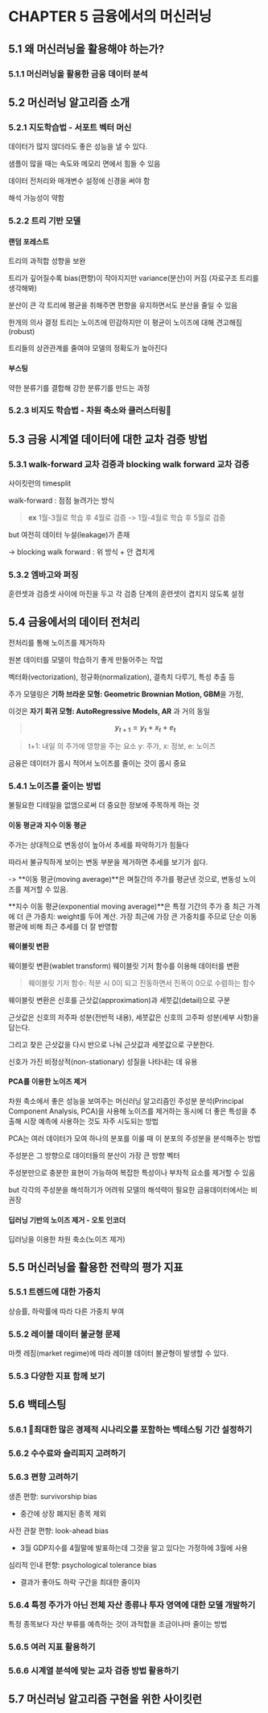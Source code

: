 # CHAPTER 5 금융에서의 머신러닝

## 5.1 왜 머신러닝을 활용해야 하는가?

### 5.1.1 머신러닝을 활용한 금융 데이터 분석

## 5.2 머신러닝 알고리즘 소개

### 5.2.1 지도학습법 - 서포트 벡터 머신

데이터가 많지 않더라도 좋은 성능을 낼 수 있다.

샘플이 많을 때는 속도와 메모리 면에서 힘들 수 있음

데이터 전처리와 매개변수 설정에 신경을 써야 함

해석 가능성이 약함

### 5.2.2 트리 기반 모델

#### 랜덤 포레스트

트리의 과적합 성향을 보완

트리가 깊어질수록 bias(편향)이 작아지지만 variance(분산)이 커짐 (자료구조 트리를 생각해봐)

분산이 큰 각 트리에 평균을 취해주면 편향을 유지하면서도 분산을 줄일 수 있음

한개의 의사 결정 트리는 노이즈에 민감하지만 이 평균이 노이즈에 대해 견고해짐(robust)

트리들의 상관관계를 줄여야 모델의 정확도가 높아진다

#### 부스팅

약한 분류기를 결합해 강한 분류기를 만드는 과정

### 5.2.3 비지도 학습법 - 차원 축소와 클러스터링

## 5.3 금융 시계열 데이터에 대한 교차 검증 방법

### 5.3.1 walk-forward 교차 검증과 blocking walk forward 교차 검증

사이킷런의 timesplit

walk-forward : 점점 늘려가는 방식

> **ex**
> 1월-3월로 학습 후 4월로 검증 -> 1월-4월로 학습 후 5월로 검증

but 여전히 데이터 누설(leakage)가 존재

-> blocking walk forward : 위 방식 + 안 겹치게

### 5.3.2 엠바고와 퍼징

훈련셋과 검증셋 사이에 마진을 두고 각 검증 단계의 훈련셋이 겹치지 않도록 설정

## 5.4 금융에서의 데이터 전처리

전처리를 통해 노이즈를 제거하자

원본 데이터를 모델이 학습하기 좋게 만들어주는 작업

벡터화(vectorization), 정규화(normalization), 결측치 다루기, 특성 추출 등

주가 모델링은 **기하 브라운 모형: Geometric Brownian Motion, GBM**을 가정,

이것은 **자기 회귀 모형: AutoRegressive Models, AR** 과 거의 동일

> **$$y_{t+1} = y_t + x_t + e_t $$**

> t+1: 내일 의 주가에 영향을 주는 요소
> y: 주가, x: 정보, e: 노이즈

금융은 데이터가 몹시 적어서 노이즈를 줄이는 것이 몹시 중요

### 5.4.1 노이즈를 줄이는 방법

불필요한 디테일을 없앰으로써 더 중요한 정보에 주목하게 하는 것

#### 이동 평균과 지수 이동 평균

주가는 상대적으로 변동성이 높아서 추세를 파악하기가 힘들다

따라서 불규칙하게 보이는 변동 부분을 제거하면 추세를 보기가 쉽다.

-> **이동 평균(moving average)**은 며칠간의 주가를 평균낸 것으로, 변동성 노이즈를 제거할 수 있음.

**지수 이동 평균(exponential moving average)**은 특정 기간의 주가 중 최근 가격에 더 큰 가중치: weight를 두어 계산.
가장 최근에 가장 큰 가중치를 주므로 단순 이동 평균에 비해 최근 추세를 더 잘 반영함

#### 웨이블릿 변환

웨이블릿 변환(wablet transform)
웨이블릿 기저 함수를 이용해 데이터를 변환

> 웨이블릿 기저 함수: 적분 시 0이 되고 진동하면서 진폭이 0으로 수렴하는 함수

웨이블릿 변환은 신호를 근삿값(approximation)과 세붓값(detail)으로 구분

근삿값은 신호의 저주파 성분(전반적 내용), 세붓값은 신호의 고주파 성분(세부 사항)을 담는다.

그리고 찾은 근삿값을 다시 반으로 나눠 근삿값과 세붓값으로 구분한다.

신호가 가진 비정상적(non-stationary) 성질을 나타내는 데 유용

#### PCA를 이용한 노이즈 제거

차원 축소에서 좋은 성능을 보여주는 머신러닝 알고리즘인 주성분 분석(Principal Component Analysis, PCA)을 사용해 노이즈를 제거하는 동시에 더 좋은 특성을 추출해 시장 예측에 사용하는 것도 자주 시도되는 방법

PCA는 여러 데이터가 모여 하나의 분포를 이룰 때 이 분포의 주성분을 분석해주는 방법

주성분은 그 방향으로 데이터들의 분산이 가장 큰 방향 벡터

주성분만으로 충분한 표현이 가능하여 복잡한 특성이나 부차적 요소를 제거할 수 있음

but 각각의 주성분을 해석하기가 어려워 모델의 해석력이 필요한 금융데이터에서는 비권장

#### 딥러닝 기반의 노이즈 제거 - 오토 인코더

딥러닝을 이용한 차원 축소(노이즈 제거)

## 5.5 머신러닝을 활용한 전략의 평가 지표

### 5.5.1 트렌드에 대한 가중치

상승률, 하락률에 따라 다른 가중치 부여

### 5.5.2 레이블 데이터 불균형 문제

마켓 레짐(market regime)에 따라 레이블 데이터 불균형이 발생할 수 있다.

### 5.5.3 다양한 지표 함께 보기

## 5.6 백테스팅

### 5.6.1 최대한 많은 경제적 시나리오를 포함하는 백테스팅 기간 설정하기

### 5.6.2 수수료와 슬리피지 고려하기

### 5.6.3 편향 고려하기

생존 편향: survivorship bias

- 중간에 상장 폐지된 종목 제외

사전 관찰 편향: look-ahead bias

- 3월 GDP지수를 4월말에 발표하는데 그것을 알고 있다는 가정하에 3월에 사용

심리적 인내 편향: psychological tolerance bias

- 결과가 좋아도 하락 구간을 최대한 줄이자

### 5.6.4 특정 주가가 아닌 전체 자산 종류나 투자 영역에 대한 모델 개발하기

특정 종목보다 자산 부류를 예측하는 것이 과적합을 조금이나마 줄이는 방법 

### 5.6.5 여러 지표 활용하기 

### 5.6.6 시계열 분석에 맞는 교차 검증 방법 활용하기 

## 5.7 머신러닝 알고리즘 구현을 위한 사이킷런 
